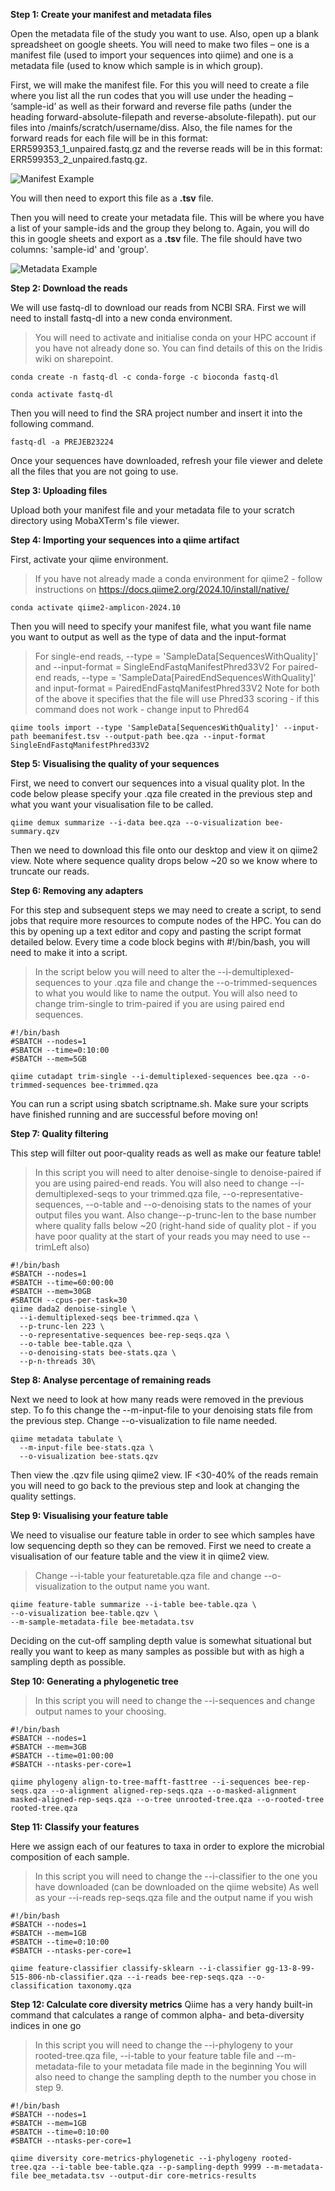 **Step 1: Create your manifest and metadata files**

Open the metadata file of the study you want to use. Also, open up a blank spreadsheet on google sheets. You will need to make two files – one is a manifest file (used to import your sequences into qiime) and one is a metadata file (used to know which sample is in which group). 

First, we will make the manifest file. For this you will need to create a file where you list all the run codes that you will use under the heading – ‘sample-id’ as well as their forward and reverse file paths (under the heading forward-absolute-filepath and reverse-absolute-filepath).  put our files into /mainfs/scratch/username/diss. Also, the file names for the forward reads for each file will be in this format: ERR599353_1_unpaired.fastq.gz and the reverse reads will be in this format: ERR599353_2_unpaired.fastq.gz.

![Manifest Example](images/manifestfile_example.png)

You will then need to export this file as a **.tsv** file.

Then you will need to create your metadata file. This will be where you have a list of your sample-ids and the group they belong to. Again, you will do this in google sheets and export as a **.tsv** file. The file should have two columns: 'sample-id' and 'group'.

![Metadata Example](images/metadatafile_example.png)

**Step 2: Download the reads**

We will use fastq-dl to download our reads from NCBI SRA. First we will need to install fastq-dl into a new conda environment.
>You will need to activate and initialise conda on your HPC account if you have not already done so. You can find details of this on the Iridis wiki on sharepoint. 
```
conda create -n fastq-dl -c conda-forge -c bioconda fastq-dl

conda activate fastq-dl
```
Then you will need to find the SRA project number and insert it into the following command.
```
fastq-dl -a PREJEB23224
```

Once your sequences have downloaded, refresh your file viewer and delete all the files that you are not going to use.

**Step 3: Uploading files**

Upload both your manifest file and your metadata file to your scratch directory using MobaXTerm's file viewer. 

**Step 4: Importing your sequences into a qiime artifact**

First, activate your qiime environment. 
>If you have not already made a conda environment for qiime2 - follow instructions on https://docs.qiime2.org/2024.10/install/native/ 
```
conda activate qiime2-amplicon-2024.10
```
Then you will need to specify your manifest file, what you want file name you want to output as well as the type of data and the input-format
>For single-end reads, --type = 'SampleData[SequencesWithQuality]' and --input-format = SingleEndFastqManifestPhred33V2
>For paired-end reads, --type = 'SampleData[PairedEndSequencesWithQuality]' and input-format = PairedEndFastqManifestPhred33V2
>Note for both of the above it specifies that the file will use Phred33 scoring - if this command does not work - change input to Phred64
```
qiime tools import --type 'SampleData[SequencesWithQuality]' --input-path beemanifest.tsv --output-path bee.qza --input-format SingleEndFastqManifestPhred33V2
```
**Step 5: Visualising the quality of your sequences**

First, we need to convert our sequences into a visual quality plot. In the code below please specify your .qza file created in the previous step and what you want your visualisation file to be called. 
```
qiime demux summarize --i-data bee.qza --o-visualization bee-summary.qzv
```
Then we need to download this file onto our desktop and view it on qiime2 view. Note where sequence quality drops below ~20 so we know where to truncate our reads. 

**Step 6: Removing any adapters**

For this step and subsequent steps we may need to create a script, to send jobs that require more resources to compute nodes of the HPC. You can do this by opening up a text editor and copy and pasting the script format detailed below. Every time a code block begins with #!/bin/bash, you will need to make it into a script. 
>In the script below you will need to alter the --i-demultiplexed-sequences to your .qza file and change the --o-trimmed-sequences to what you would like to name the output. You will also need to change trim-single to trim-paired if you are using paired end sequences. 
```
#!/bin/bash
#SBATCH --nodes=1
#SBATCH --time=0:10:00
#SBATCH --mem=5GB

qiime cutadapt trim-single --i-demultiplexed-sequences bee.qza --o-trimmed-sequences bee-trimmed.qza
```
You can run a script using sbatch scriptname.sh. Make sure your scripts have finished running and are successful before moving on! 

**Step 7: Quality filtering**

This step will filter out poor-quality reads as well as make our feature table!
>In this script you will need to alter denoise-single to denoise-paired if you are using paired-end reads.
>You will also need to change --i-demultiplexed-seqs to your trimmed.qza file, --o-representative-sequences, --o-table and --o-denoising stats to the names of your output files you want.
>Also change--p-trunc-len to the base number where quality falls below ~20 (right-hand side of quality plot - if you have poor quality at the start of your reads you may need to use --trimLeft also)
```
#!/bin/bash
#SBATCH --nodes=1
#SBATCH --time=60:00:00
#SBATCH --mem=30GB
#SBATCH --cpus-per-task=30
qiime dada2 denoise-single \
  --i-demultiplexed-seqs bee-trimmed.qza \
  --p-trunc-len 223 \
  --o-representative-sequences bee-rep-seqs.qza \
  --o-table bee-table.qza \
  --o-denoising-stats bee-stats.qza \
  --p-n-threads 30\
```
**Step 8: Analyse percentage of remaining reads**

Next we need to look at how many reads were removed in the previous step. To fo this change the --m-input-file to your denoising stats file from the previous step. Change --o-visualization to file name needed.

```
qiime metadata tabulate \
  --m-input-file bee-stats.qza \
  --o-visualization bee-stats.qzv
```
Then view the .qzv file using qiime2 view. IF <30-40% of the reads remain you will need to go back to the previous step and look at changing the quality settings. 

**Step 9: Visualising your feature table**

We need to visualise our feature table in order to see which samples have low sequencing depth so they can be removed. 
First we need to create a visualisation of our feature table and the view it in qiime2 view. 
> Change --i-table your featuretable.qza file and change --o-visualization to the output name you want.
```
qiime feature-table summarize --i-table bee-table.qza \
--o-visualization bee-table.qzv \
--m-sample-metadata-file bee-metadata.tsv
```
Deciding on the cut-off sampling depth value is somewhat situational but really you want to keep as many samples as possible but with as high a sampling depth as possible. 

**Step 10: Generating a phylogenetic tree**

>In this script you will need to change the --i-sequences and change output names to your choosing.
```
#!/bin/bash
#SBATCH --nodes=1
#SBATCH --mem=3GB
#SBATCH --time=01:00:00
#SBATCH --ntasks-per-core=1

qiime phylogeny align-to-tree-mafft-fasttree --i-sequences bee-rep-seqs.qza --o-alignment aligned-rep-seqs.qza --o-masked-alignment masked-aligned-rep-seqs.qza --o-tree unrooted-tree.qza --o-rooted-tree rooted-tree.qza
```
**Step 11: Classify your features**

Here we assign each of our features to taxa in order to explore the microbial composition of each sample. 
>In this script you will need to change the --i-classifier to the one you have downloaded (can be downloaded on the qiime website)
>As well as your --i-reads rep-seqs.qza file and the output name if you wish
```
#!/bin/bash
#SBATCH --nodes=1
#SBATCH --mem=1GB
#SBATCH --time=0:10:00
#SBATCH --ntasks-per-core=1

qiime feature-classifier classify-sklearn --i-classifier gg-13-8-99-515-806-nb-classifier.qza --i-reads bee-rep-seqs.qza --o-classification taxonomy.qza
```

**Step 12: Calculate core diversity metrics**
Qiime has a very handy built-in command that calculates a range of common alpha- and beta-diversity indices in one go
>In this script you will need to change the --i-phylogeny to your rooted-tree.qza file, --i-table to your feature table file and --m-metadata-file to your metadata file made in the beginning
>You will also need to change the sampling depth to the number you chose in step 9.

```
#!/bin/bash
#SBATCH --nodes=1
#SBATCH --mem=1GB
#SBATCH --time=0:10:00
#SBATCH --ntasks-per-core=1

qiime diversity core-metrics-phylogenetic --i-phylogeny rooted-tree.qza --i-table bee-table.qza --p-sampling-depth 9999 --m-metadata-file bee_metadata.tsv --output-dir core-metrics-results
```

